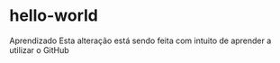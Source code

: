 # hello-world
Aprendizado
Esta alteração está sendo feita com intuito de aprender a utilizar o GitHub

